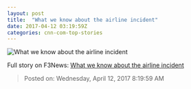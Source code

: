 ```yaml
---
layout: post
title:  "What we know about the airline incident"
date: 2017-04-12 03:19:59Z
categories: cnn-com-top-stories
---
```


![What we know about the airline incident](http://i2.cdn.turner.com/money/dam/assets/170411084535-united-airlines-down-780x439.jpg)




Full story on F3News: [What we know about the airline incident](http://www.f3nws.com/n/DepqhH)

> Posted on: Wednesday, April 12, 2017 8:19:59 AM
